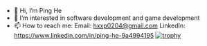 - 👋 Hi, I’m Ping He
- 👀 I’m interested in software development and game development
- 📫 How to reach me: 
     Email: hxxp0204@gmail.com
     LinkedIn: https://www.linkedin.com/in/ping-he-9a4994195
[![trophy](https://github-profile-trophy.vercel.app/?username=phe4)](https://github.com/phe4/github-profile-trophy)
<!---
phe4/phe4 is a ✨ special ✨ repository because its `README.md` (this file) appears on your GitHub profile.
You can click the Preview link to take a look at your changes.
--->
